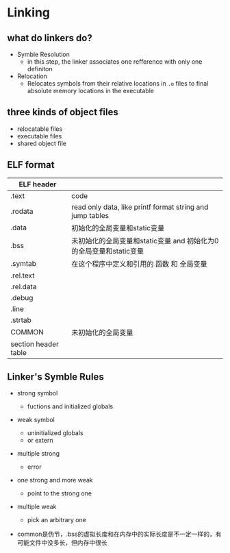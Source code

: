 # Linking  
## what do linkers do?
* Symble Resolution
    * in this step, the linker associates one refference with only one definiton  
* Relocation
    * Relocates symbols from their relative locations in `.o` files to final absolute memory locations in the executable 
## three kinds of object files
* relocatable files
* executable files
* shared object file


## ELF format  
| ELF header| |
| --- | --- |
| .text | code |
| .rodata | read only data, like printf format string and jump tables |  
| .data | 初始化的全局变量和static变量 |  
| .bss | 未初始化的全局变量和static变量 and 初始化为0的全局变量和static变量 |   
| .symtab | 在这个程序中定义和引用的 函数 和 全局变量 |
| .rel.text |
| .rel.data |
| .debug |
| .line |
| .strtab |  
| COMMON | 未初始化的全局变量 |  
| section header table |   



## Linker's Symble Rules
* strong symbol
    * fuctions and initialized globals
* weak symbol
    * uninitialized globals
    * or extern
* multiple strong 
    * error
* one strong and more weak
    * point to the strong one
* multiple weak
    * pick an arbitrary one  

* common是伪节，.bss的虚拟长度和在内存中的实际长度是不一定一样的，有可能文件中没多长，但内存中很长  

